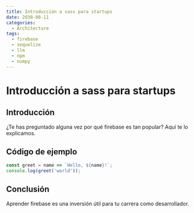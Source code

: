 ```yaml
---
title: Introducción a sass para startups
date: 2030-08-11
categories:
  - Architecture
tags:
  - firebase
  - sequelize
  - llm
  - npm
  - numpy
---
```


# Introducción a sass para startups

## Introducción

¿Te has preguntado alguna vez por qué firebase es tan popular? Aquí te lo explicamos.

## Código de ejemplo

```javascript
const greet = name => `Hello, ${name}!`;
console.log(greet('world'));
```

## Conclusión

Aprender firebase es una inversión útil para tu carrera como desarrollador.
